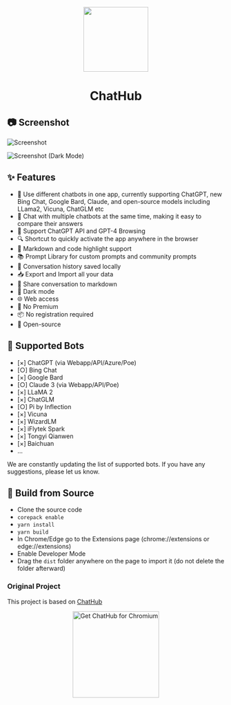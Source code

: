 <p align="center">
    <img src="./src/assets/icon.png" width="150">
</p>

<h1 align="center">ChatHub</h1>

## 📷 Screenshot

![Screenshot](screenshots/extension.png?raw=true#gh-light-mode-only)

![Screenshot (Dark Mode)](screenshots/dark.png?raw=true#gh-dark-mode-only)

## ✨ Features

- 🤖 Use different chatbots in one app, currently supporting ChatGPT, new Bing Chat, Google Bard, Claude, and open-source models including LLama2, Vicuna, ChatGLM etc
- 💬 Chat with multiple chatbots at the same time, making it easy to compare their answers
- 🚀 Support ChatGPT API and GPT-4 Browsing
- 🔍 Shortcut to quickly activate the app anywhere in the browser
- 🎨 Markdown and code highlight support
- 📚 Prompt Library for custom prompts and community prompts
- 💾 Conversation history saved locally
- 📥 Export and Import all your data
- 🔗 Share conversation to markdown
- 🌙 Dark mode
- 🌐 Web access
- 💠 No Premium
- 📦 No registration required
- 🌈 Open-source

## 🤖 Supported Bots

- [×] ChatGPT (via Webapp/API/Azure/Poe)
- [○] Bing Chat
- [×] Google Bard
- [○] Claude 3 (via Webapp/API/Poe)
- [×] LLaMA 2
- [×] ChatGLM
- [○] Pi by Inflection
- [×] Vicuna
- [×] WizardLM
- [×] iFlytek Spark
- [×] Tongyi Qianwen
- [×] Baichuan
- ...

We are constantly updating the list of supported bots. If you have any suggestions, please let us know.

## 🔨 Build from Source

- Clone the source code
- `corepack enable`
- `yarn install`
- `yarn build`
- In Chrome/Edge go to the Extensions page (chrome://extensions or edge://extensions)
- Enable Developer Mode
- Drag the `dist` folder anywhere on the page to import it (do not delete the folder afterward)

### Original Project

This project is based on [ChatHub](https://github.com/chathub-dev/chathub)

<div align="center">

<a href="https://chrome.google.com/webstore/detail/chathub-all-in-one-chatbo/iaakpnchhognanibcahlpcplchdfmgma?utm_source=github"><img src="https://user-images.githubusercontent.com/64502893/231991498-8df6dd63-727c-41d0-916f-c90c15127de3.png" width="200" alt="Get ChatHub for Chromium"></a>

</div>
